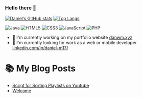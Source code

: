 ### Hello there 👋

[![Daniel's GitHub stats](https://github-readme-stats.vercel.app/api?username=DWM7721&theme=dark&show_icons=true&icon_color=8d41c0&bg_color=15191d)](https://github.com/anuraghazra/github-readme-stats)
[![Top Langs](https://github-readme-stats.vercel.app/api/top-langs/?username=DWM7721&theme=dark&layout=compact&icon_color=8d41c0&bg_color=15191d)](https://github.com/anuraghazra/github-readme-stats)

![Java](https://img.shields.io/badge/java-%23ED8B00.svg?style=for-the-badge&logo=java&logoColor=white)
![HTML5](https://img.shields.io/badge/html5-%23E34F26.svg?style=for-the-badge&logo=html5&logoColor=white)
![CSS3](https://img.shields.io/badge/css3-%231572B6.svg?style=for-the-badge&logo=css3&logoColor=white)
![JavaScript](https://img.shields.io/badge/javascript-%23323330.svg?style=for-the-badge&logo=javascript&logoColor=%23F7DF1E)
![PHP](https://img.shields.io/badge/php-%23777BB4.svg?style=for-the-badge&logo=php&logoColor=white)

 - 🔭 I'm currently working on my portfolio website [danwm.xyz](https://danwm.xyz)
 - 👀 I'm currently looking for work as a web or mobile developer [linkedin.com/in/daniel-m17/](https://www.linkedin.com/in/daniel-m17/)

# 📚 My Blog Posts
<!-- BLOG-POST-LIST:START -->
- [Script for Sorting Playlists on Youtube](https://danwm.xyz/2022/06/20/Script-for-sorting-playlists-on-YouTube/)
- [Welcome](https://danwm.xyz/2022/06/16/welcome/)
<!-- BLOG-POST-LIST:END -->

<!--
**DWM7721/DWM7721** is a ✨ _special_ ✨ repository because its `README.md` (this file) appears on your GitHub profile.

Here are some ideas to get you started:

- 🔭 I’m currently working on ...
- 🌱 I’m currently learning ...
- 👯 I’m looking to collaborate on ...
- 🤔 I’m looking for help with ...
- 💬 Ask me about ...
- 📫 How to reach me: ...
- 😄 Pronouns: ...
- ⚡ Fun fact: ...
-->
